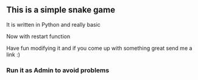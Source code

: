 <h2>This is a simple snake game</h2>
It is written in Python and really basic
<p>
Now with restart function
<p>
Have fun modifying it and if you come up with something great send me a link :)
<h3>Run it as Admin to avoid problems</h3>
